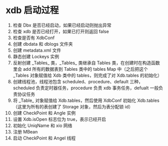 # xdb 启动过程

1. 检查 Dbx 是否已经启动，如果已经启动则抛出异常
2. 检查 xdb 是否已经打开，如果已打开则返回 false
3. 检查是否有 XdbConf
4. 创建 dbdata 和 dblogs 文件夹
5. 创建 metadata.xml 文件
6. 静态创建 Lockeys 实例
7. 反射创建 \_Tables_ 类，\_Tables_ 类继承自 Tables 类，在创建时在构造函数里会 add 所有的数据表到 Tables 类中的 tables Map 中（之后把这个 \_Tables 对象赋值给 Xdb 类中的 tables，则完成了对 Xdb.tables 的初始化）
8. 创建线程池，线程池包含 scheduled、procedure、default 三种，scheduled 负责定时器任务，procedure 负责 xdb 事务任务，defualt 一般负责协议任务
9. 将 \_Table_ 对象赋值给 Xdb.tables，然后使用 XdbConf 初始化 Xdb.tables（这里为所有的表创建了 Storage 对象，然后为表分配锁 id）
10. 创建 CheckPoint 和 Angle 实例
11. 设置 Xdb.isOpen 标志位为 true，表示已经开启
12. 初始化 UniqName 和 xio 网络
13. 注册 MBean
14. 启动 CheckPoint 和 Angel 线程

